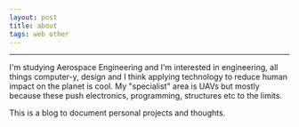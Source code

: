 ```yaml
---
layout: post
title: about
tags: web other
---
```


* * *

I'm studying Aerospace Engineering and I'm interested in engineering, all things computer-y, design and I think applying technology to reduce human impact on the planet is cool. My "specialist" area is UAVs but mostly because these push electronics, programming, structures etc to the limits. 

This is a blog to document personal projects and thoughts.